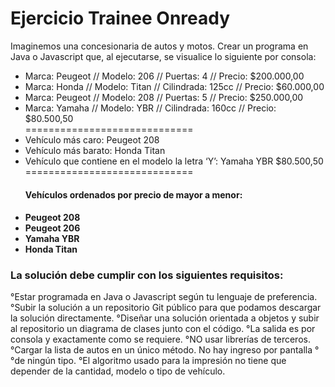 <h1>Ejercicio Trainee Onready</h1>

<p>Imaginemos una concesionaria de autos y motos.
Crear un programa en Java o Javascript que, al ejecutarse, se visualice lo siguiente por consola:</p>

<ul>
<li>Marca: Peugeot // Modelo: 206 // Puertas: 4 // Precio: $200.000,00</li>
<li>Marca: Honda // Modelo: Titan // Cilindrada: 125cc // Precio: $60.000,00</li>
<li>Marca: Peugeot // Modelo: 208 // Puertas: 5 // Precio: $250.000,00</li>
<li>Marca: Yamaha // Modelo: YBR // Cilindrada: 160cc // Precio: $80.500,50</li>
=============================
<li>Vehículo más caro: Peugeot 208 </li>
<li>Vehículo más barato: Honda Titan </li>
<li>Vehículo que contiene en el modelo la letra ‘Y’: Yamaha YBR $80.500,50</li>
=============================
<h4>Vehículos ordenados por precio de mayor a menor:<h4>
<li>Peugeot 208</li>
<li>Peugeot 206</li>
<li>Yamaha YBR</li>
<li>Honda Titan</li>
</ul>

<h3>La solución debe cumplir con los siguientes requisitos: </h3>
<p>
°Estar programada en Java o Javascript según tu lenguaje de preferencia.
°Subir la solución a un repositorio Git público para que podamos descargar la solución directamente.
°Diseñar una solución orientada a objetos y subir al repositorio un diagrama de clases junto con el código.
°La salida es por consola y exactamente como se requiere.
°NO usar librerías de terceros.
°Cargar la lista de autos en un único método. No hay ingreso por pantalla °°de ningún tipo.
°El algoritmo usado para la impresión no tiene que depender de la cantidad, modelo o tipo de vehículo. </p>
